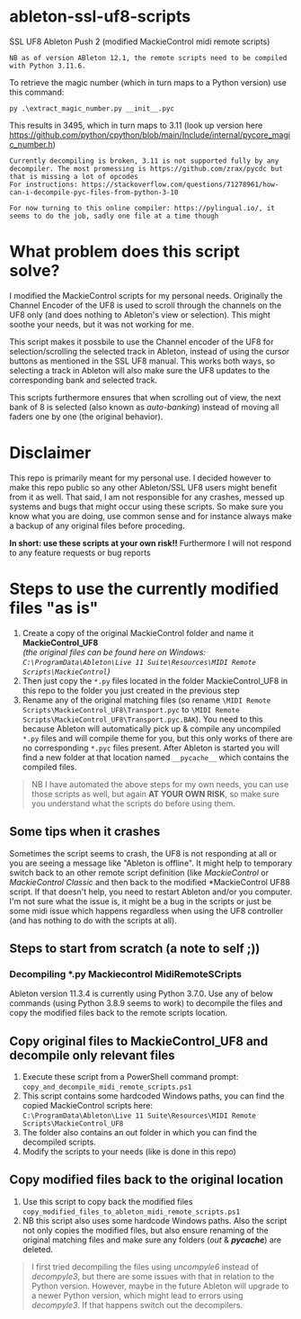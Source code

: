 # ableton-ssl-uf8-scripts
SSL UF8 Ableton Push 2 (modified MackieControl midi remote scripts)

```
NB as of version ABleton 12.1, the remote scripts need to be compiled with Python 3.11.6.
```
To retrieve the magic number (which in turn maps to a Python version) use this command:
```
py .\extract_magic_number.py __init__.pyc
```
This results in 3495, which in turn maps to 3.11 (look up version here https://github.com/python/cpython/blob/main/Include/internal/pycore_magic_number.h)

```
Currently decompiling is broken, 3.11 is not supported fully by any decompiler. The most promessing is https://github.com/zrax/pycdc but that is missing a lot of opcodes
For instructions: https://stackoverflow.com/questions/71278961/how-can-i-decompile-pyc-files-from-python-3-10

For now turning to this online compiler: https://pylingual.io/, it seems to do the job, sadly one file at a time though
```


# What problem does this script solve?
I modified the MackieControl scripts for my personal needs. Originally the Channel Encoder of the UF8 is used to scroll through the channels on the UF8 only (and does nothing to Ableton's view or selection). This might soothe your needs, but it was not working for me.  

 This script makes it possbile to use the Channel encoder of the UF8 for selection/scrolling the selected track in Ableton, instead of using the cursor buttons as mentioned in the SSL UF8 manual. This works both ways, so selecting a track in Ableton will also make sure the UF8 updates to the corresponding bank and selected track.  

This scripts furthermore ensures that when scrolling out of view, the next bank of 8 is selected (also known as *auto-banking*) instead of moving all faders one by one (the original behavior).

# Disclaimer
This repo is primarily meant for my personal use. I decided however to make this repo public so any other Ableton/SSL UF8 users might benefit from it as well. That said, I am not responsible for any crashes, messed up systems and bugs that might occur using these scripts. So make sure you know what you are doing, use common sense and for instance always make a backup of any original files before proceding.

**In short: use these scripts at your own risk!!** Furthermore I will not respond to any feature requests or bug reports

# Steps to use the currently modified files "as is"
1. Create a copy of the original MackieControl folder and name it **MackieControl_UF8**  
  *(the original files can be found here on Windows: `C:\ProgramData\Ableton\Live 11 Suite\Resources\MIDI Remote Scripts\MackieControl`)*
2. Then just copy the `*.py` files located in the folder MackieControl_UF8 in this repo to the folder you just created in the previous step
3. Rename any of the original matching files (so rename `\MIDI Remote Scripts\MackieControl_UF8\Transport.pyc` to `\MIDI Remote Scripts\MackieControl_UF8\Transport.pyc.BAK`). You need to this because Ableton will automatically pick up & compile any uncompiled `*.py` files and will compile theme for you, but this only works of there are no corresponding `*.pyc` files present. After Ableton is started you will find a new folder at that location named `__pycache__` which contains the compiled files.

> NB I have automated the above steps for my own needs, you can use those scripts as well, but again **AT YOUR OWN RISK**, so make sure you understand what the scripts do before using them.

## Some tips when it crashes
Sometimes the script seems to crash, the UF8 is not responding at all or you are seeing a message like "Ableton is offline". It might help to temporary switch back to an other remote script definition (like *MackieControl* or *MackieControl Classic* and then back to the modified *MackieControl UF88 script. If that doesn't help, you need to restart Ableton and/or you computer. I'm not sure what the issue is, it might be a bug in the scripts or just be some midi issue which happens regardless when using the UF8 controller (and has nothing to do with the scripts at all).

## Steps to start from scratch (a note to self ;))
### Decompiling *.py Mackiecontrol MidiRemoteSCripts 
Ableton version 11.3.4 is currently using Python 3.7.0. Use any of below commands (using Python 3.8.9 seems to work) to decompile the files and copy the modified files back to the remote scripts location.

## Copy original files to MackieControl_UF8 and decompile only relevant files
1. Execute these script from a PowerShell command prompt: `copy_and_decompile_midi_remote_scripts.ps1`
2. This script contains some hardcoded Windows paths, you can find the copied MackieControl scripts here:  
   `C:\ProgramData\Ableton\Live 11 Suite\Resources\MIDI Remote Scripts\MackieControl_UF8`
3. The folder also contains an out folder in which you can find the decompiled scripts.
4. Modify the scripts to your needs (like is done in this repo)

## Copy modified files back to the original location
1. Use this script to copy back the modified files `copy_modified_files_to_ableton_midi_remote_scripts.ps1`
2. NB this script also uses some hardcode Windows paths. Also the script not only copies the modified files, but also ensure renaming of the original matching files and make sure any folders (*out* & *__pycache__*) are deleted.

> I first tried decompiling the files using *uncompyle6* instead of *decompyle3*, but there are some issues with that in relation to the Python version. However, maybe in the future Ableton will upgrade to a newer Python version, which might lead to errors using *decompyle3*. If that happens switch out the decompilers.


